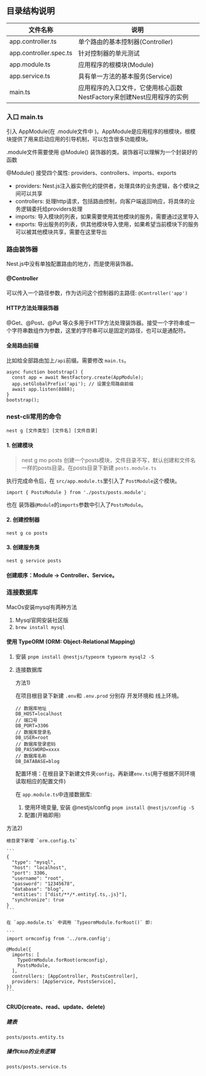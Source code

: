 ## 目录结构说明

|文件名称| 说明
|-------|--------
|app.controller.ts | 单个路由的基本控制器(Controller)
|app.controller.spec.ts | 针对控制器的单元测试
|app.module.ts|应用程序的根模块(Module)|
|app.service.ts|具有单一方法的基本服务(Service)
|main.ts|应用程序的入口文件，它使用核心函数NestFactory来创建Nest应用程序的实例

### 入口 main.ts

引入 AppModule(在 .module文件中 )。AppModule是应用程序的根模块，根模块提供了用来启动应用的引导机制，可以包含很多功能模块。

.module文件需要使用 @Module() 装饰器的类。装饰器可以理解为一个封装好的函数

@Module() 接受四个属性: providers、controllers、imports、exports

- providers: Nest.js注入器实例化的提供者，处理具体的业务逻辑，各个模块之间可以共享
- controllers: 处理http请求，包括路由控制，向客户端返回响应，将具体的业务逻辑委托给providers处理
- imports: 导入模块的列表，如果需要使用其他模块的服务，需要通过这里导入
- exports: 导出服务的列表，供其他模块导入使用，如果希望当前模块下的服务可以被其他模块共享，需要在这里导出

### 路由装饰器

Nest.js中没有单独配置路由的地方，而是使用装饰器。

#### @Controller

可以传入一个路径参数，作为访问这个控制器的主路径:
`@Controller('app')`

#### HTTP方法处理装饰器

@Get、@Post、@Put 等众多用于HTTP方法处理装饰器。接受一个字符串或一个字符串数组作为参数，这里的字符串可以是固定的路径，也可以是通配符。

#### 全局路由前缀

比如给全部路由加上`/api`前缀。需要修改 `main.ts`。

```
async function bootstrap() {
  const app = await NestFactory.create(AppModule);
  app.setGlobalPrefix('api'); // 设置全局路由前缀
  await app.listen(8888);
}
bootstrap();
```

### nest-cli常用的命令

`nest g [文件类型] [文件名] [文件目录]`

#### 1. 创建模块

> nest g mo posts 创建一个posts模块，文件目录不写，默认创建和文件名一样的posts目录。在posts目录下新建 `posts.module.ts`

执行完成命令后，在 `src/app.module.ts`里引入了 `PostModule`这个模块。

`import { PostsModule } from './posts/posts.module';`

也在 装饰器`@Module`的`imports`参数中引入了`PostsModule`。


#### 2. 创建控制器

`nest g co posts`

#### 3. 创建服务类

`nest g service posts`

#### 创建顺序：Module -> Controller、Service。

### 连接数据库

MacOs安装mysql有两种方法

1. Mysql官网安装社区版
2. `brew install mysql`

#### 使用 TypeORM (ORM: Object-Relational Mapping)

1. 安装 `pnpm install @nestjs/typeorm typeorm mysql2 -S`

2. 连接数据库

   方法1)

   在项目根目录下新建 `.env`和 `.env.prod` 分别存 开发环境和 线上环境。

   ```
   // 数据库地址
   DB_HOST=localhost
   // 端口号
   DB_PORT=3306
   // 数据库登录名
   DB_USER=root
   // 数据库登录密码
   DB_PASSWORD=xxxx
   // 数据库名称
   DB_DATABASE=blog
   ``` 
   
   配置环境：在根目录下新建文件夹`config`，再新建`env.ts`(用于根据不同环境读取相应的配置文件)
   
   在 `app.module.ts`中连接数据库:

      1. 使用环境变量, 安装 @nestjs/config `pnpm install @nestjs/config -S`
      2. 配置(开箱即用)
  
  方法2)

    根目录下新增 `orm.config.ts`

    ```
    {
      "type": "mysql",
      "host": "localhost",
      "port": 3306,
      "username": "root",
      "password": "12345678",
      "database": "blog",
      "entities": ["dist/**/*.entity{.ts,.js}"],
      "synchronize": true
    }
    ```

    在 `app.module.ts` 中调用 `TypeormModule.forRoot()` 即:

    ```
    import ormconfig from '../orm.config';

    @Module({
      imports: [
        TypeOrmModule.forRoot(ormconfig),
        PostsModule,
      ],
      controllers: [AppController, PostsController],
      providers: [AppService, PostsService],
    })
    ```

#### CRUD(create、read、update、delete)

##### 建表

`posts/posts.entity.ts`

##### 操作`CRUD`的业务逻辑

`posts/posts.service.ts`
